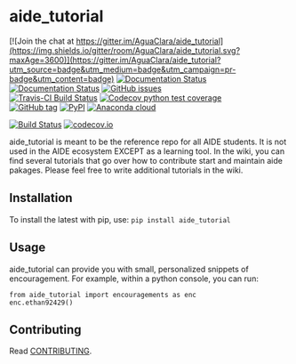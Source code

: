 # aide_tutorial

[![Join the chat at https://gitter.im/AguaClara/aide_tutorial](https://img.shields.io/gitter/room/AguaClara/aide_tutorial.svg?maxAge=3600)](https://gitter.im/AguaClara/aide_tutorial?utm_source=badge&utm_medium=badge&utm_campaign=pr-badge&utm_content=badge)
[![Documentation Status](https://readthedocs.org/projects/aide_tutorial/badge/?version=latest)](http://aide_tutorial.readthedocs.io/en/latest/)
[![Documentation Status](https://readthedocs.org/projects/aide_tutorial/badge/?version=stable)](http://aide_tutorial.readthedocs.io/en/stable/)
[![GitHub issues](https://img.shields.io/github/issues/AguaClara/aide_tutorial.svg?maxAge=3600)](https://github.com/AguaClara/aide_tutorial/issues)
<br/>
[![Travis-CI Build Status](https://img.shields.io/travis/AguaClara/aide_tutorial.svg?maxAge=3600&label=Travis)](https://travis-ci.org/AguaClara/aide_tutorial)
[![Codecov python test coverage](https://img.shields.io/codecov/c/github/AguaClara/aide_tutorial/master.svg?maxAge=3600&label=Codecov)](https://codecov.io/gh/AguaClara/aide_tutorial)
<br/>
[![GitHub tag](https://img.shields.io/github/tag/AguaClara/aide_tutorial.svg?maxAge=3600&label=Github)](https://github.com/AguaClara/aide_tutorial)
[![PyPI](https://img.shields.io/pypi/v/aide_tutorial.svg?maxAge=3600)](https://pypi.python.org/pypi/aide_tutorial)
[![Anaconda cloud](https://anaconda.org/conda-forge/aide_tutorial/badges/version.svg)](https://anaconda.org/conda-forge/aide_tutorial)



[![Build Status](https://travis-ci.org/AguaClara/aide_tutorial.svg?branch=master)](https://travis-ci.org/AguaClara/aide_tutorial)
[![codecov.io](https://codecov.io/github/hbetts/orbitalpy/coverage.svg?branch=master)](https://codecov.io/github/AguaClara/aide_tutorial?branch=master)

aide_tutorial is meant to be the reference repo for all AIDE students. It is not used in the AIDE ecosystem EXCEPT as a learning tool. In the wiki, you can find several tutorials that go over how to contribute start and maintain aide pakages. Please feel free to write additional tutorials in the wiki. 

## Installation

To install the latest with pip, use:
```pip install aide_tutorial```

## Usage

aide_tutorial can provide you with small, personalized snippets of encouragement. For example, within a python console, you can run:
```
from aide_tutorial import encouragements as enc
enc.ethan92429()
```

## Contributing

Read [CONTRIBUTING](CONTRIBUTING.md).
